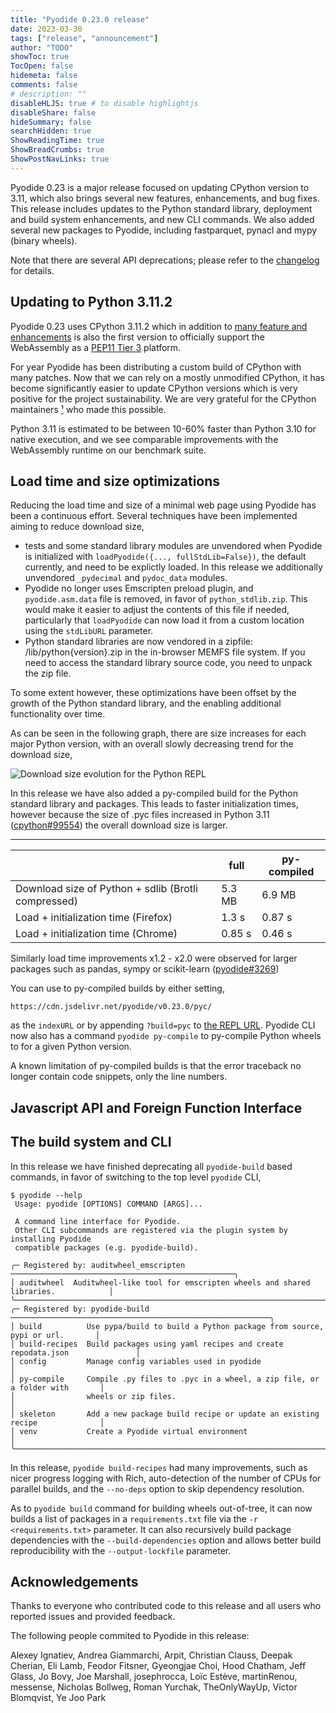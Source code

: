 ```yaml
---
title: "Pyodide 0.23.0 release"
date: 2023-03-30
tags: ["release", "announcement"]
author: "TODO"
showToc: true
TocOpen: false
hidemeta: false
comments: false
# description: ""
disableHLJS: true # to disable highlightjs
disableShare: false
hideSummary: false
searchHidden: true
ShowReadingTime: true
ShowBreadCrumbs: true
ShowPostNavLinks: true
---
```


Pyodide 0.23 is a major release focused on updating CPython version to 3.11,
which also brings several new features, enhancements, and bug fixes. This
release includes updates to the Python standard library, deployment and build
system enhancements, and new CLI commands. We also added several new packages
to Pyodide, including fastparquet, pynacl and mypy (binary wheels).

Note that there are several API deprecations; please refer to the
[changelog](https://pyodide.org/en/stable/project/changelog.html#version-0-23-0)
for details.

## Updating to Python 3.11.2

Pyodide 0.23 uses CPython 3.11.2 which in addition to [many feature and
enhancements](https://docs.python.org/3/whatsnew/3.11.html) is also the first
version to officially support the WebAssembly as a [PEP11 Tier
3](https://peps.python.org/pep-0011/#tier-3) platform.

For year Pyodide has been distributing a custom build of CPython with many patches.
Now that we can rely on a mostly unmodified CPython, it has become significantly easier
to update CPython versions which is very positive for the
project sustainability. We are very grateful for the CPython maintainers
[¹](#acknowledgments) who made this possible.

Python 3.11 is estimated to be between 10-60% faster than Python 3.10 for
native execution, and we see comparable improvements with the WebAssembly
runtime on our benchmark suite.

## Load time and size optimizations

Reducing the load time and size of a minimal web page using Pyodide has been a
continuous effort. Several techniques have been implemented aiming to reduce
download size,
 - tests and some standard library modules are unvendored when Pyodide is
   initialized with `loadPyodide({..., fullStdLib=False})`, the default
   currently, and need to be explictly loaded. In this release we additionally
   unvendored `_pydecimal` and `pydoc_data` modules.
 - Pyodide no longer uses Emscripten preload plugin, and `pyodide.asm.data`
   file is removed, in favor of `python_stdlib.zip`. This would make it easier
   to adjust the contents of this file if needed, particularly that
   `loadPyodide` can now load it from a custom location using the `stdLibURL`
   parameter.
 - Python standard libraries are now vendored in a zipfile:
   /lib/python{version}.zip in the in-browser MEMFS file system. If you need to
   access the standard library source code, you need to unpack the zip file.

To some extent however, these optimizations have been offset by the
growth of the Python standard library, and the enabling additional
functionality over time. 

As can be seen in the following graph, there are size increases for each major Python version, with an overall slowly decreasing trend for the download size,

<img src="download_size_evolution.webp" alt="Download size evolution for the Python REPL" />

In this release we have also added a py-compiled build for the Python standard
library and packages. This leads to faster initialization times, however because the size
of .pyc files increased in Python 3.11
([cpython#99554](https://github.com/python/cpython/issues/99554)) the overall download
size is larger.

--------------------------------------------
|        | full | py-compiled |
|--------|------|-------------|
| Download size of Python + sdlib (Brotli compressed) |  5.3 MB |      6.9 MB    | 
| Load + initialization time (Firefox) |  1.3 s |      0.87 s    |
| Load + initialization time (Chrome)  |  0.85 s |      0.46 s    |

Similarly load time improvements x1.2 - x2.0 were observed for larger packages such as pandas, sympy or scikit-learn ([pyodide#3269](https://github.com/pyodide/pyodide/issues/3269))

You can use to py-compiled builds by either setting,
```
https://cdn.jsdelivr.net/pyodide/v0.23.0/pyc/
```
as the `indexURL` or by appending `?build=pyc` to [the REPL
URL](https://pyodide.org/en/stable/console.html?build=pyc). Pyodide CLI now
also has a command `pyodide py-compile` to py-compile Python wheels to for a
given Python version.

A known limitation of py-compiled builds is that the error traceback no longer
contain code snippets, only the line numbers.

## Javascript API and Foreign Function Interface


## The build system and CLI

In this release we have finished deprecating all `pyodide-build` based commands, in favor of switching to the top level `pyodide` CLI,
```
$ pyodide --help
 Usage: pyodide [OPTIONS] COMMAND [ARGS]...                                                
                                                                                           
 A command line interface for Pyodide.                                                     
 Other CLI subcommands are registered via the plugin system by installing Pyodide          
 compatible packages (e.g. pyodide-build).                                                 
                                                                                           
╭─ Registered by: auditwheel_emscripten ──────────────────────────────────────────────────╮
│ auditwheel  Auditwheel-like tool for emscripten wheels and shared libraries.            │
╰─────────────────────────────────────────────────────────────────────────────────────────╯
╭─ Registered by: pyodide-build ──────────────────────────────────────────────────────────╮
│ build          Use pypa/build to build a Python package from source, pypi or url.       │
│ build-recipes  Build packages using yaml recipes and create repodata.json               │
│ config         Manage config variables used in pyodide                                  │
│ py-compile     Compile .py files to .pyc in a wheel, a zip file, or a folder with       │
│                wheels or zip files.                                                     │
│ skeleton       Add a new package build recipe or update an existing recipe              │
│ venv           Create a Pyodide virtual environment                                     │
╰─────────────────────────────────────────────────────────────────────────────────────────╯
```

In this release, `pyodide build-recipes` had many improvements, such as nicer progress logging with Rich, auto-detection of the number of CPUs for parallel builds, and the `--no-deps` option to skip dependency resolution.

As to `pyodide build` command for building wheels out-of-tree, it can now builds a list of packages in a `requirements.txt` file via the `-r <requirements.txt>` parameter. It can also recursively build package dependencies with the `--build-dependencies` option and allows better build reproducibility with the `--output-lockfile` parameter.


## Acknowledgements

Thanks to everyone who contributed code to this release and all users who
reported issues and provided feedback. 

The following people commited to Pyodide in this release:

Alexey Ignatiev, Andrea Giammarchi, Arpit, Christian Clauss, Deepak Cherian,
Eli Lamb, Feodor Fitsner, Gyeongjae Choi, Hood Chatham, Jeff Glass, Jo Bovy,
Joe Marshall, josephrocca, Loïc Estève, martinRenou, messense, Nicholas
Bollweg, Roman Yurchak, TheOnlyWayUp, Victor Blomqvist, Ye Joo Park
